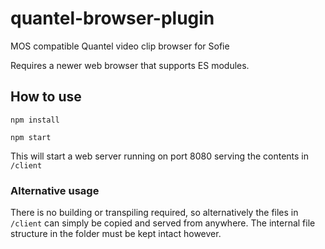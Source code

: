 # quantel-browser-plugin

MOS compatible Quantel video clip browser for Sofie

Requires a newer web browser that supports ES modules.

## How to use

`npm install`

`npm start`

This will start a web server running on port 8080 serving the contents in `/client`

### Alternative usage

There is no building or transpiling required, so alternatively the files in `/client` can simply be copied and served from anywhere. The internal file structure in the folder must be kept intact however.
